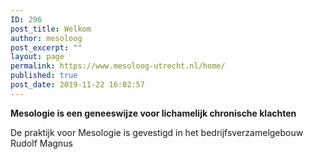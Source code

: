 ```yaml
---
ID: 296
post_title: Welkom
author: mesoloog
post_excerpt: ""
layout: page
permalink: https://www.mesoloog-utrecht.nl/home/
published: true
post_date: 2019-11-22 16:02:57
---
```

<!-- wp:paragraph {"align":"center"} -->
<p class="has-text-align-center"><strong>Mesologie is een geneeswijze voor lichamelijk chronische klachten</strong></p>
<!-- /wp:paragraph -->

<!-- wp:paragraph -->
<p>De praktijk voor Mesologie is gevestigd in het bedrijfsverzamelgebouw Rudolf Magnus</p>
<!-- /wp:paragraph -->
